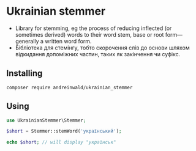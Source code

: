 # Ukrainian stemmer
- Library for stemming, eg the process of reducing inflected (or sometimes derived) words to their word stem, base or root form—generally a written word form.
- Бібліотека для стемінгу, тобто скорочення слів до основи шляхом відкидання допоміжних частин, таких як закінчення чи суфікс.


## Installing
```console
composer require andreinwald/ukrainian_stemmer
```

## Using
```php
use UkrainianStemmer\Stemmer;

$short = Stemmer::stemWord('український');

echo $short; // will display "українськ"
```
